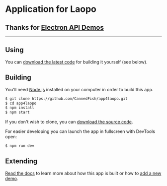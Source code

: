 # Application for Laopo

## Thanks for [Electron API Demos](https://github.com/electron/electron-api-demos.git)
 
---

## Using

You can [download the latest code](https://github.com/CannedFish/app4laopo.git) for building it yourself (see below).

## Building

You'll need [Node.js](https://nodejs.org) installed on your computer in order to build this app.

```bash
$ git clone https://github.com/CannedFish/app4laopo.git
$ cd app4laopo
$ npm install
$ npm start
```

If you don't wish to clone, you can [download the source code](https://github.com/CannedFish/app4laopo/archive/master.zip).

For easier developing you can launch the app in fullscreen with DevTools open:

```bash
$ npm run dev
```

## Extending

 [Read the docs](docs.md) to learn more about how this app is built or how to [add a new demo](docs.md#add-a-section-or-demo).

